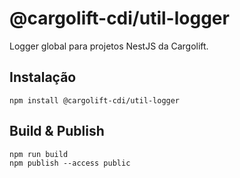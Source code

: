 # @cargolift-cdi/util-logger

Logger global para projetos NestJS da Cargolift.

## Instalação

```
npm install @cargolift-cdi/util-logger
```

## Build & Publish
```
npm run build
npm publish --access public
```


